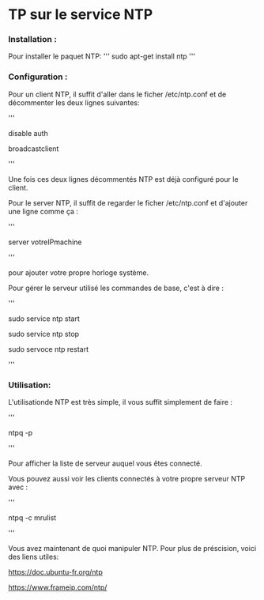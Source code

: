 # TP sur le service NTP

### Installation :

Pour installer le paquet NTP:
'''
sudo apt-get install ntp
'''

### Configuration :

Pour un client NTP, il suffit d'aller dans le ficher /etc/ntp.conf et de décommenter les deux lignes suivantes:

'''

disable auth

broadcastclient

'''

Une fois ces deux lignes décommentés NTP est déjà configuré pour le client.

Pour le server NTP, il suffit de regarder le ficher /etc/ntp.conf et d'ajouter une ligne comme ça :

'''

server votreIPmachine

'''

pour ajouter votre propre horloge système.

Pour gérer le serveur utilisé les commandes de base, c'est à dire :

'''

sudo service ntp start

sudo service ntp stop

sudo servoce ntp restart

'''

### Utilisation:

L'utilisationde NTP est très simple, il vous suffit simplement de faire :

'''

ntpq -p

''' 

Pour afficher la liste de serveur auquel vous êtes connecté. 


Vous pouvez aussi voir les clients connectés à votre propre serveur NTP avec :

'''

ntpq -c mrulist

'''

Vous avez maintenant de quoi manipuler NTP. Pour plus de préscision, voici des liens utiles:

https://doc.ubuntu-fr.org/ntp

https://www.frameip.com/ntp/